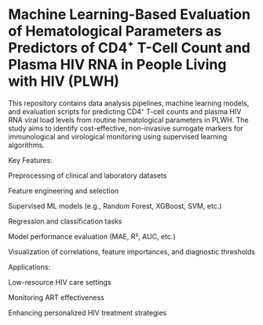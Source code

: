 # Machine Learning-Based Evaluation of Hematological Parameters as Predictors of CD4⁺ T-Cell Count and Plasma HIV RNA in People Living with HIV (PLWH)
This repository contains data analysis pipelines, machine learning models, and evaluation scripts for predicting CD4⁺ T-cell counts and plasma HIV RNA viral load levels from routine hematological parameters in PLWH. The study aims to identify cost-effective, non-invasive surrogate markers for immunological and virological monitoring using supervised learning algorithms.

Key Features:

Preprocessing of clinical and laboratory datasets

Feature engineering and selection

Supervised ML models (e.g., Random Forest, XGBoost, SVM, etc.)

Regression and classification tasks

Model performance evaluation (MAE, R², AUC, etc.)

Visualization of correlations, feature importances, and diagnostic thresholds

Applications:

Low-resource HIV care settings

Monitoring ART effectiveness

Enhancing personalized HIV treatment strategies

